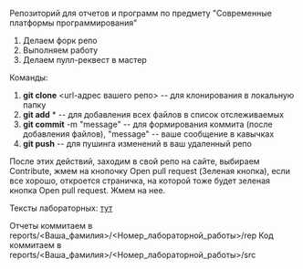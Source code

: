 Репозиторий для отчетов и программ по предмету "Современные платформы программирования"

1. Делаем форк репо
1. Выполняем работу
1. Делаем пулл-реквест в мастер

Команды:
1. **git clone** <url-адрес вашего репо> -- для клонирования в локальную папку
1. **git add** * -- для добавления всех файлов в список отслеживаемых
1. **git commit** -m "message" -- для формирования коммита (после добавления файлов), "message" -- ваше сообщение в кавычках
1. **git push** -- для пушинга изменений в ваш удаленный репо

После этих действий, заходим в свой репо на сайте, выбираем Contribute, жмем на кнопочку Open pull request (Зеленая кнопка), если все хорошо, откроется страничка, на которой тоже будет зеленая кнопка Open pull request. Жмем на нее.

Тексты лабораторных: [тут](https://drive.google.com/drive/folders/1tu0VoKrLnYtrD0YSSm3M1P7d0Fq2eG0M?usp=share_link)

Отчеты коммитаем в reports/<Ваша_фамилия>/<Номер_лабораторной_работы>/rep
Код коммитаем в reports/<Ваша_фамилия>/<Номер_лабораторной_работы>/src
